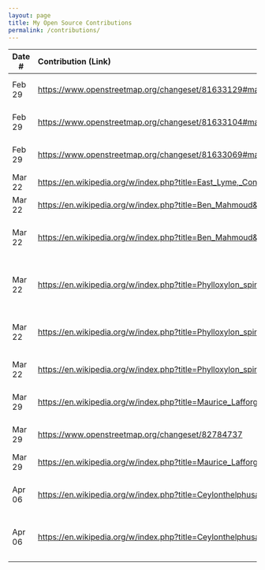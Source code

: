 ```yaml
---
layout: page
title: My Open Source Contributions
permalink: /contributions/
---
```


<!--
Type of the contribution should be "Wikipedia edit", "OpenStreet Map feature", "Documentation", "Course website", "Blog",
"Browse Add-on", etc.

The description should include a brief summary of what you did.

Replace the first row with your own contribution. 

-->





| Date #       | Contribution (Link)  | Type  | Description |
|---|:---|:---|:---|
| Feb 29   | https://www.openstreetmap.org/changeset/81633129#map=19/40.74574/-73.94535&layers=N    | OpenStreet Map feature    |   I added a location    |
| Feb 29   |  https://www.openstreetmap.org/changeset/81633104#map=19/40.74577/-73.94522&layers=N   | OpenStreet Map feature    |   I removed a location    |
| Feb 29   |  https://www.openstreetmap.org/changeset/81633069#map=19/40.74760/-73.94171&layers=N   | OpenStreet Map feature    |   I added name to a location    |
|  Mar 22   |  https://en.wikipedia.org/w/index.php?title=East_Lyme,_Connecticut&oldid=946820219   |  Wikipedia Edit   |   Fixed Grammar   |
|  Mar 22   |  https://en.wikipedia.org/w/index.php?title=Ben_Mahmoud&oldid=946825072   |  Wikipedia Edit   |   Removed nonexisting link   |
|  Mar 22   |   https://en.wikipedia.org/w/index.php?title=Ben_Mahmoud&oldid=946826152  |   Wikipedia Edit  |   Added more information about Ben Mahmoud   |
|   Mar 22  |   https://en.wikipedia.org/w/index.php?title=Phylloxylon_spinosa&oldid=946827932  |  Wikipedia Edit   |   Added more information about Phylloxylon spinosa   |
|  Mar 22   |   https://en.wikipedia.org/w/index.php?title=Phylloxylon_spinosa&oldid=946828186  |  Wikipedia Edit  |   Added Reference for Phylloxylon spinosa   |
|  Mar 22   |   https://en.wikipedia.org/w/index.php?title=Phylloxylon_spinosa&oldid=946828546  |  Wikipedia Edit  |   Fixed Link for Phylloxylon spinosa   |
|  Mar 29   |   https://en.wikipedia.org/w/index.php?title=Maurice_Lafforgue&oldid=947998054  |  Wikipedia Edit   |   Fixed Birthdate of Maurice Lafforgue   |
|  Mar 29   |   https://www.openstreetmap.org/changeset/82784737  |   OpenStreet Map Feature  |   Changed Name of newly opened Restaurant   |
|  Mar 29   |   https://en.wikipedia.org/w/index.php?title=Maurice_Lafforgue&oldid=947998124  |   Wikipedia Edit  |   Fixed Category Link   |
|  Apr 06   |   https://en.wikipedia.org/w/index.php?title=Ceylonthelphusa_durrelli&oldid=949499539  |   Wikipedia Edit  |   Added more info for Ceylonthelphusa durrelli   |
|  Apr 06   |   https://en.wikipedia.org/w/index.php?title=Ceylonthelphusa_durrelli&oldid=949500403  |   Wikipedia Edit  |   Added Reference for Ceylonthelphusa durrelli   |
|     |      |     |      |

